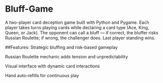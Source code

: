 # Bluff-Game
A two-player card deception game built with Python and Pygame. Each player takes turns playing cards while declaring a card type (Ace, King, Queen, or Jack). The opponent can call a bluff — if correct, the bluffer risks Russian Roulette; if wrong, the challenger does. Last player standing wins.

##Features:
Strategic bluffing and risk-based gameplay

Russian Roulette mechanic adds tension and unpredictability

Visual interface with dynamic card interactions

Hand auto-refills for continuous play
